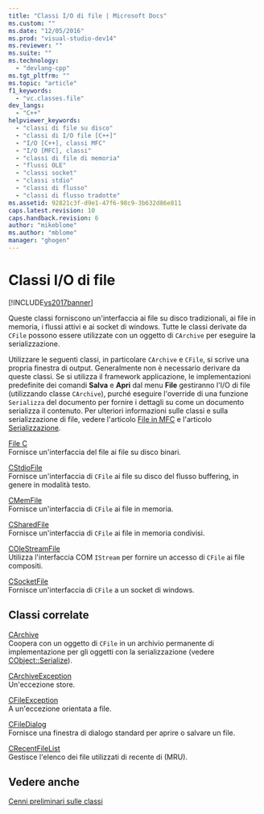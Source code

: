 ```yaml
---
title: "Classi I/O di file | Microsoft Docs"
ms.custom: ""
ms.date: "12/05/2016"
ms.prod: "visual-studio-dev14"
ms.reviewer: ""
ms.suite: ""
ms.technology: 
  - "devlang-cpp"
ms.tgt_pltfrm: ""
ms.topic: "article"
f1_keywords: 
  - "vc.classes.file"
dev_langs: 
  - "C++"
helpviewer_keywords: 
  - "classi di file su disco"
  - "classi di I/O file [C++]"
  - "I/O [C++], classi MFC"
  - "I/O [MFC], classi"
  - "classi di file di memoria"
  - "flussi OLE"
  - "classi socket"
  - "classi stdio"
  - "classi di flusso"
  - "classi di flusso tradotte"
ms.assetid: 92821c3f-d9e1-47f6-98c9-3b632d86e811
caps.latest.revision: 10
caps.handback.revision: 6
author: "mikeblome"
ms.author: "mblome"
manager: "ghogen"
---
```

# Classi I/O di file
[!INCLUDE[vs2017banner](../assembler/inline/includes/vs2017banner.md)]

Queste classi forniscono un'interfaccia ai file su disco tradizionali, ai file in memoria, i flussi attivi e ai socket di windows.  Tutte le classi derivate da `CFile` possono essere utilizzate con un oggetto di `CArchive` per eseguire la serializzazione.  
  
 Utilizzare le seguenti classi, in particolare `CArchive` e `CFile`, si scrive una propria finestra di output.  Generalmente non è necessario derivare da queste classi.  Se si utilizza il framework applicazione, le implementazioni predefinite dei comandi **Salva** e **Apri** dal menu **File** gestiranno l'I\/O di file \(utilizzando classe `CArchive`\), purché eseguire l'override di una funzione `Serializza` del documento per fornire i dettagli su come un documento serializza il contenuto.  Per ulteriori informazioni sulle classi e sulla serializzazione di file, vedere l'articolo [File in MFC](../mfc/files-in-mfc.md) e l'articolo [Serializzazione](../mfc/serialization-in-mfc.md).  
  
 [File C](../mfc/reference/cfile-class.md)  
 Fornisce un'interfaccia del file ai file su disco binari.  
  
 [CStdioFile](../mfc/reference/cstdiofile-class.md)  
 Fornisce un'interfaccia di `CFile` ai file su disco del flusso buffering, in genere in modalità testo.  
  
 [CMemFile](../mfc/reference/cmemfile-class.md)  
 Fornisce un'interfaccia di `CFile` ai file in memoria.  
  
 [CSharedFile](../mfc/reference/csharedfile-class.md)  
 Fornisce un'interfaccia di `CFile` ai file in memoria condivisi.  
  
 [COleStreamFile](../mfc/reference/colestreamfile-class.md)  
 Utilizza l'interfaccia COM `IStream` per fornire un accesso di `CFile` ai file compositi.  
  
 [CSocketFile](../mfc/reference/csocketfile-class.md)  
 Fornisce un'interfaccia di `CFile` a un socket di windows.  
  
## Classi correlate  
 [CArchive](../mfc/reference/carchive-class.md)  
 Coopera con un oggetto di `CFile` in un archivio permanente di implementazione per gli oggetti con la serializzazione \(vedere [CObject::Serialize](../Topic/CObject::Serialize.md)\).  
  
 [CArchiveException](../mfc/reference/carchiveexception-class.md)  
 Un'eccezione store.  
  
 [CFileException](../mfc/reference/cfileexception-class.md)  
 A un'eccezione orientata a file.  
  
 [CFileDialog](../mfc/reference/cfiledialog-class.md)  
 Fornisce una finestra di dialogo standard per aprire o salvare un file.  
  
 [CRecentFileList](../mfc/reference/crecentfilelist-class.md)  
 Gestisce l'elenco dei file utilizzati di recente di \(MRU\).  
  
## Vedere anche  
 [Cenni preliminari sulle classi](../mfc/class-library-overview.md)